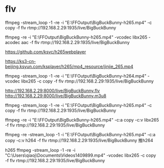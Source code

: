 # flv

ffmpeg -stream_loop -1 -re -i "E:\FFOutput\BigBuckBunny-h265.mp4" -c copy -f flv rtmp://192.168.2.29:1935/live/BigBuckBunny

ffmpeg -re -i "E:\FFOutput\BigBuckBunny-h265.mp4" -vcodec libx265 -acodec aac -f flv rtmp://192.168.2.29:1935/live/BigBuckBunny

https://github.com/ksvc/h265webplayer

https://ks3-cn-beijing.ksyun.com/ksplayer/h265/mp4_resource/jinjie_265.mp4

ffmpeg -stream_loop -1 -re -i "E:\FFOutput\BigBuckBunny-h264.mp4" -vcodec libx265 -c copy -f flv rtmp://192.168.2.29:1935/live/BigBuckBunny

http://192.168.2.29:8000/live/BigBuckBunny.flv
http://192.168.2.29:8000/live/BigBuckBunny.m3u8

ffmpeg -stream_loop -1 -re -i "E:\FFOutput\BigBuckBunny-h265.mp4" -c copy -f flv rtmp://192.168.2.29:1935/live/BigBuckBunny

ffmpeg -re -i "E:\FFOutput\BigBuckBunny-h265.mp4" -c:a copy -c:v libx265 -f flv rtmp://192.168.2.29:1935/live/BigBuckBunny

ffmpeg -re -stream_loop -1 -i "E:\FFOutput\BigBuckBunny-h265.mp4" -c:a copy -c:v h264 -f flv rtmp://192.168.2.29:1935/live/BigBuckBunny  推h264

h265
ffmpeg -stream_loop -1 -re -i "C:\Users\qiaoj\Documents\Videos1409899.mp4" -vcodec libx265 -c copy -f flv rtmp://192.168.2.29:1935/live/BigBuckBunny
